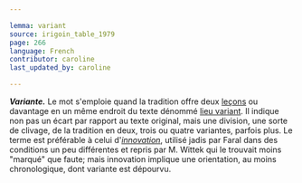 ```yaml
---

lemma: variant
source: irigoin_table_1979
page: 266
language: French
contributor: caroline
last_updated_by: caroline

---
```


_**Variante.**_ Le mot s'emploie quand la tradition offre deux [leçons](readingVariant.html) ou davantage en un même endroit du texte dénommé [lieu variant](variantLocation.html). Il indique non pas un écart par rapport au texte original, mais une division, une sorte de clivage, de la tradition en deux, trois ou quatre variantes, parfois plus. Le terme est préférable à celui d'_[innovation](innovation.html)_, utilisé jadis par Faral dans des conditions un peu différentes et repris par M. Wittek qui le trouvait moins "marqué" que faute; mais innovation implique une orientation, au moins chronologique, dont variante est dépourvu.
